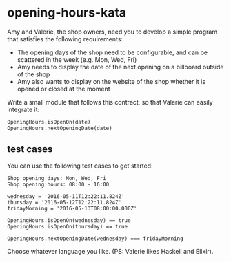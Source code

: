 # opening-hours-kata

Amy and Valerie, the shop owners, need you to develop a simple program that satisfies the following requirements:


- The opening days of the shop need to be configurable, and can be scattered in the week (e.g. Mon, Wed, Fri)
- Amy needs to display the date of the next opening on a billboard outside of the shop
- Amy also wants to display on the website of the shop whether it is opened or closed at the moment

Write a small module that follows this contract, so that Valerie can easily integrate it:

```
OpeningHours.isOpenOn(date)
OpeningHours.nextOpeningDate(date)
```

## test cases

You can use the following test cases to get started:

```
Shop opening days: Mon, Wed, Fri
Shop opening hours: 08:00 - 16:00

wednesday = '2016-05-11T12:22:11.824Z'
thursday = '2016-05-12T12:22:11.824Z'
fridayMorning = '2016-05-13T08:00:00.000Z'

OpeningHours.isOpenOn(wednesday) == true
OpeningHours.isOpenOn(thursday) == true

OpeningHours.nextOpeningDate(wednesday) === fridayMorning
```


Choose whatever language you like. (PS: Valerie likes Haskell and Elixir).
